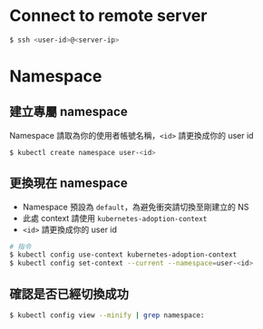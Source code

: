 # Connect to remote server

```bash
$ ssh <user-id>@<server-ip>
```

# Namespace

## 建立專屬 namespace

Namespace 請取為你的使用者帳號名稱，`<id>` 請更換成你的 user id

```bash
$ kubectl create namespace user-<id>
```

## 更換現在 namespace

* Namespace 預設為 `default`，為避免衝突請切換至剛建立的 NS
* 此處 context 請使用 `kubernetes-adoption-context`
* `<id>` 請更換成你的 user id

```bash
# 指令
$ kubectl config use-context kubernetes-adoption-context
$ kubectl config set-context --current --namespace=user-<id>
```

## 確認是否已經切換成功

```bash
$ kubectl config view --minify | grep namespace:
```